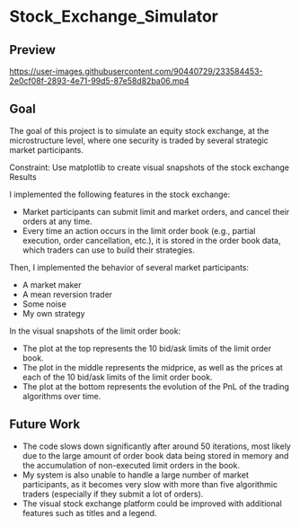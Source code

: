 # Stock_Exchange_Simulator

## Preview

https://user-images.githubusercontent.com/90440729/233584453-2e0cf08f-2893-4e71-99d5-87e58d82ba06.mp4

## Goal

The goal of this project is to simulate an equity stock exchange, at the microstructure level, where one security is traded by several strategic market participants.

Constraint: Use matplotlib to create visual snapshots of the stock exchange
Results

I implemented the following features in the stock exchange:

- Market participants can submit limit and market orders, and cancel their orders at any time.
- Every time an action occurs in the limit order book (e.g., partial execution, order cancellation, etc.), it is stored in the order book data, which traders can use to build their strategies.

Then, I implemented the behavior of several market participants:

- A market maker
- A mean reversion trader
- Some noise
- My own strategy

In the visual snapshots of the limit order book:
- The plot at the top represents the 10 bid/ask limits of the limit order book.
- The plot in the middle represents the midprice, as well as the prices at each of the 10 bid/ask limits of the limit order book.
- The plot at the bottom represents the evolution of the PnL of the trading algorithms over time.

## Future Work

- The code slows down significantly after around 50 iterations, most likely due to the large amount of order book data being stored in memory and the accumulation of non-executed limit orders in the book.
- My system is also unable to handle a large number of market participants, as it becomes very slow with more than five algorithmic traders (especially if they submit a lot of orders).
- The visual stock exchange platform could be improved with additional features such as titles and a legend.



